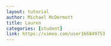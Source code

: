 ```yaml
---
layout: tutorial
author: Michael McDermott
title: Lauren
categories: [student]
link: https://vimeo.com/user166849753
---
```


